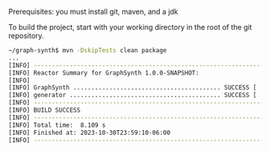 Prerequisites:
  you must install git, maven, and a jdk

To build the project, start with your working directory in the root of the git repository.

```bash
~/graph-synth$ mvn -DskipTests clean package
...
[INFO] ------------------------------------------------------------------------
[INFO] Reactor Summary for GraphSynth 1.0.0-SNAPSHOT:
[INFO] 
[INFO] GraphSynth ......................................... SUCCESS [  0.229 s]
[INFO] generator .......................................... SUCCESS [  7.747 s]
[INFO] ------------------------------------------------------------------------
[INFO] BUILD SUCCESS
[INFO] ------------------------------------------------------------------------
[INFO] Total time:  8.109 s
[INFO] Finished at: 2023-10-30T23:59:10-06:00
[INFO] ------------------------------------------------------------------------
```
